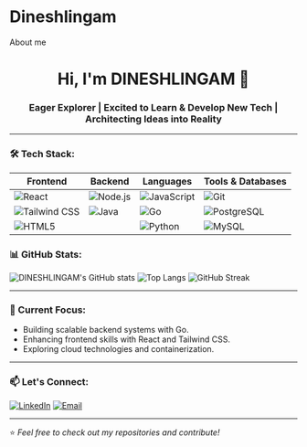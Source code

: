 # Dineshlingam
About me 
<h1 align="center">Hi, I'm DINESHLINGAM 👋</h1>
<h3 align="center">Eager Explorer | Excited to Learn & Develop New Tech | Architecting Ideas into Reality</h3>

---
### 🛠️ Tech Stack:

| **Frontend**       | **Backend**        | **Languages**      | **Tools & Databases** |
|--------------------|--------------------|--------------------|-----------------------|
| ![React](https://img.shields.io/badge/React-20232A?style=for-the-badge&logo=react&logoColor=61DAFB) | ![Node.js](https://img.shields.io/badge/Node.js-339933?style=for-the-badge&logo=nodedotjs&logoColor=white) | ![JavaScript](https://img.shields.io/badge/JavaScript-F7DF1E?style=for-the-badge&logo=javascript&logoColor=black) | ![Git](https://img.shields.io/badge/Git-F05032?style=for-the-badge&logo=git&logoColor=white) |
| ![Tailwind CSS](https://img.shields.io/badge/Tailwind_CSS-38B2AC?style=for-the-badge&logo=tailwind-css&logoColor=white) | ![Java](https://img.shields.io/badge/Java-ED8B00?style=for-the-badge&logo=openjdk&logoColor=white) | ![Go](https://img.shields.io/badge/Go-00ADD8?style=for-the-badge&logo=go&logoColor=white) | ![PostgreSQL](https://img.shields.io/badge/PostgreSQL-4169E1?style=for-the-badge&logo=postgresql&logoColor=white) |
| ![HTML5](https://img.shields.io/badge/HTML5-E34F26?style=for-the-badge&logo=html5&logoColor=white) |  | ![Python](https://img.shields.io/badge/Python-3776AB?style=for-the-badge&logo=python&logoColor=white) | ![MySQL](https://img.shields.io/badge/MySQL-4479A1?style=for-the-badge&logo=mysql&logoColor=white) |


### 📊 GitHub Stats:
![DINESHLINGAM's GitHub stats](https://github-readme-stats.vercel.app/api?username=DINESHLINGAM-6&show_icons=true&theme=radical)
![Top Langs](https://github-readme-stats.vercel.app/api/top-langs/?username=DINESHLINGAM-6&layout=compact&theme=radical)
![GitHub Streak](https://streak-stats.demolab.com/?user=DINESHLINGAM-6&theme=radical)



---

### 🌱 Current Focus:
- Building scalable backend systems with Go.
- Enhancing frontend skills with React and Tailwind CSS.
- Exploring cloud technologies and containerization.

---

### 📫 Let's Connect:
[![LinkedIn](https://img.shields.io/badge/LinkedIn-Profile-blue?style=flat&logo=linkedin)](https://www.linkedin.com/in/dineshlingam-m-u-500849295/)
[![Email](https://img.shields.io/badge/Email-lingamdinesh6@gmail.com-red?style=flat&logo=gmail)](mailto:lingamdinesh6@gmail.com)

---

⭐️ *Feel free to check out my repositories and contribute!*
